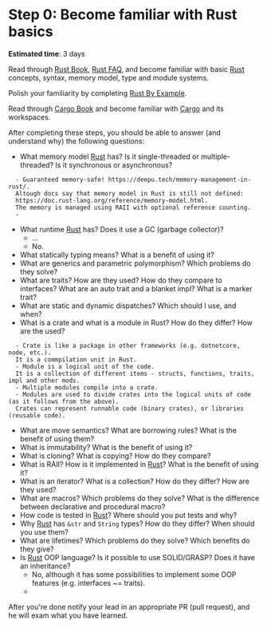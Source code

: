 Step 0: Become familiar with Rust basics
========================================

__Estimated time__: 3 days

Read through [Rust Book], [Rust FAQ], and become familiar with basic [Rust] concepts, syntax, memory model, type and module systems.

Polish your familiarity by completing [Rust By Example].

Read through [Cargo Book] and become familiar with [Cargo] and its workspaces.

After completing these steps, you should be able to answer (and understand why) the following questions:

- What memory model [Rust] has? Is it single-threaded or multiple-threaded? Is it synchronous or asynchronous?
```
  - Guaranteed memory-safe! https://deepu.tech/memory-management-in-rust/.
  Altough docs say that memory model in Rust is still not defined: 
  https://doc.rust-lang.org/reference/memory-model.html.
  The memory is managed using RAII with optional reference counting.
  - 
```
- What runtime [Rust] has? Does it use a GC (garbage collector)?
  - ...
  - No. 
- What statically typing means? What is a benefit of using it?
- What are generics and parametric polymorphism? Which problems do they solve?
- What are traits? How are they used? How do they compare to interfaces? What are an auto trait and a blanket impl? What is a marker trait?
- What are static and dynamic dispatches? Which should I use, and when?
- What is a crate and what is a module in Rust? How do they differ? How are the used?
```
  - Crate is like a package in other frameworks (e.g. dotnetcore, node, etc.). 
  It is a commpilation unit in Rust.
  - Module is a logical unit of the code. 
  It is a collection of different items - structs, functions, traits, impl and other mods.
  - Multiple modules compile into a crate.
  - Modules are used to divide crates into the logical units of code (as it follows from the above). 
  Crates can represent runnable code (binary crates), or libraries (reusable code).
```
- What are move semantics? What are borrowing rules? What is the benefit of using them?
- What is immutability? What is the benefit of using it?
- What is cloning? What is copying? How do they compare?
- What is RAII? How is it implemented in [Rust]? What is the benefit of using it?
- What is an iterator? What is a collection? How do they differ? How are they used?
- What are macros? Which problems do they solve? What is the difference between declarative and procedural macro?
- How code is tested in [Rust]? Where should you put tests and why?
- Why [Rust] has `&str` and `String` types? How do they differ? When should you use them?
- What are lifetimes? Which problems do they solve? Which benefits do they give?
- Is [Rust] OOP language? Is it possible to use SOLID/GRASP? Does it have an inheritance?
  - No, although it has some possibilities to implement some OOP features (e.g. interfaces ~= traits).
  - 

After you're done notify your lead in an appropriate PR (pull request), and he will exam what you have learned.





[Cargo]: https://github.com/rust-lang/cargo
[Cargo Book]: https://doc.rust-lang.org/cargo
[Rust]: https://www.rust-lang.org
[Rust Book]: https://doc.rust-lang.org/book
[Rust By Example]: https://doc.rust-lang.org/rust-by-example
[Rust FAQ]: https://www.rust-lang.org/faq.html

